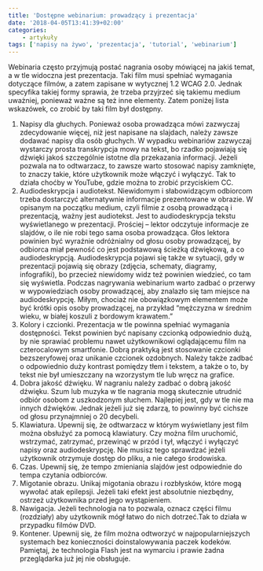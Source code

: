 ```yaml
---
title: 'Dostępne webinarium: prowadzący i prezentacja'
date: '2018-04-05T13:41:39+02:00'
categories:
    - artykuły
tags: ['napisy na żywo', 'prezentacja', 'tutorial', 'webinarium']
---
```


Webinaria często przyjmują postać nagrania osoby mówiącej na jakiś temat, a w tle widoczna jest prezentacja. Taki film musi spełniać wymagania dotyczące filmów, a zatem zapisane w wytycznej 1.2 WCAG 2.0. Jednak specyfika takiej formy sprawia, że trzeba przyjrzeć się takiemu medium uważniej, ponieważ ważne są też inne elementy. Zatem poniżej lista wskazówek, co zrobić by taki film był dostępny.

1. Napisy dla głuchych. Ponieważ osoba prowadząca mówi zazwyczaj zdecydowanie więcej, niż jest napisane na slajdach, należy zawsze dodawać napisy dla osób głuchych. W wypadku webinariów zazwyczaj wystarczy prosta transkrypcja mowy na tekst, bo rzadko pojawiają się dźwięki jakoś szczególnie istotne dla przekazania informacji. Jeżeli pozwala na to odtwarzacz, to zawsze warto stosować napisy zamknięte, to znaczy takie, które użytkownik może włączyć i wyłączyć. Tak to działa choćby w YouTube, gdzie można to zrobić przyciskiem CC.
2. Audiodeskrypcja i audiotekst. Niewidomym i słabowidzącym odbiorcom trzeba dostarczyć alternatywnie informacje prezentowane w obrazie. W opisanym na początku medium, czyli filmie z osobą prowadzącą i prezentacją, ważny jest audiotekst. Jest to audiodeskrypcja tekstu wyświetlanego w prezentacji. Prościej – lektor odczytuje informacje ze slajdów, o ile nie robi tego sama osoba prowadząca. Głos lektora powinien być wyraźnie odróżnialny od głosu osoby prowadzącej, by odbiorca miał pewność co jest podstawową ścieżką dźwiękową, a co audiodeskrypcją. Audiodeskrypcja pojawi się także w sytuacji, gdy w prezentacji pojawią się obrazy (zdjęcia, schematy, diagramy, infografiki), bo przecież niewidomy widz też powinien wiedzieć, co tam się wyświetla. Podczas nagrywania webinarium warto zadbać o przerwy w wypowiedziach osoby prowadzącej, aby znalazło się tam miejsce na audiodeskrypcję. Miłym, chociaż nie obowiązkowym elementem może być krótki opis osoby prowadzącej, na przykład “mężczyzna w średnim wieku, w białej koszuli z bordowym krawatem.”
3. Kolory i czcionki. Prezentacja w tle powinna spełniać wymagania dostępności. Tekst powinien być napisany czcionką odpowiednio dużą, by nie sprawiać problemu nawet użytkownikowi oglądającemu film na czterocalowym smartfonie. Dobrą praktyką jest stosowanie czcionki bezszeryfowej oraz unikanie czcionek ozdobnych. Należy także zadbać o odpowiednio duży kontrast pomiędzy tłem i tekstem, a także o to, by tekst nie był umieszczany na wzorzystym tle lub wręcz na grafice.
4. Dobra jakość dźwięku. W nagraniu należy zadbać o dobrą jakość dźwięku. Szum lub muzyka w tle nagrania mogą skutecznie utrudnić odbiór osobom z uszkodzonym słuchem. Najlepiej jest, gdy w tle nie ma innych dźwięków. Jednak jeżeli już się zdarzą, to powinny być cichsze od głosu przynajmniej o 20 decybeli.
5. Klawiatura. Upewnij się, że odtwarzacz w którym wyświetlany jest film można obsłużyć za pomocą klawiatury. Czy można film uruchomić, wstrzymać, zatrzymać, przewinąć w przód i tył, włączyć i wyłączyć napisy oraz audiodeskrypcję. Nie musisz tego sprawdzać jeżeli użytkownik otrzymuje dostęp do pliku, a nie całego środowiska.
6. Czas. Upewnij się, że tempo zmieniania slajdów jest odpowiednie do tempa czytania odbiorców.
7. Migotanie obrazu. Unikaj migotania obrazu i rozbłysków, które mogą wywołać atak epilepsji. Jeżeli taki efekt jest absolutnie niezbędny, ostrzeż użytkownika przed jego wystąpieniem.
8. Nawigacja. Jeżeli technologia na to pozwala, oznacz części filmu (rozdziały) aby użytkownik mógł łatwo do nich dotrzeć.Tak to działa w przypadku filmów DVD.
9. Kontener. Upewnij się, że film można odtworzyć w najpopularniejszych systemach bez konieczności doinstalowywania paczek kodeków. Pamiętaj, że technologia Flash jest na wymarciu i prawie żadna przeglądarka już jej nie obsługuje.
